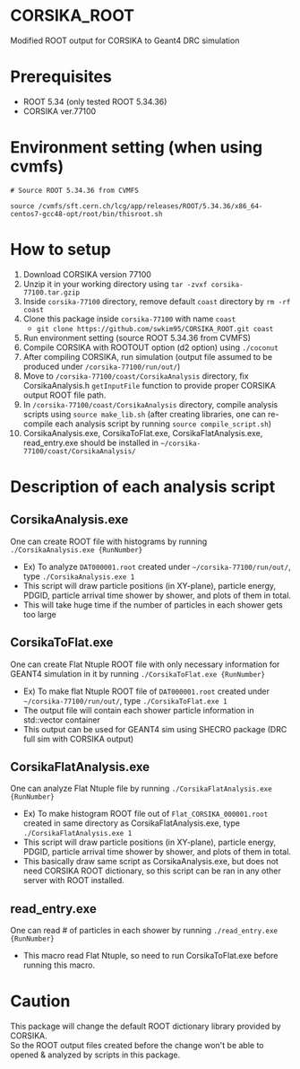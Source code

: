 # CORSIKA_ROOT
Modified ROOT output for CORSIKA to Geant4 DRC simulation

# Prerequisites
- ROOT 5.34 (only tested ROOT 5.34.36)
- CORSIKA ver.77100

# Environment setting (when using cvmfs)
```
# Source ROOT 5.34.36 from CVMFS

source /cvmfs/sft.cern.ch/lcg/app/releases/ROOT/5.34.36/x86_64-centos7-gcc48-opt/root/bin/thisroot.sh 
```

# How to setup

1. Download CORSIKA version 77100
2. Unzip it in your working directory using `tar -zvxf corsika-77100.tar.gzip`
3. Inside `corsika-77100` directory, remove default `coast` directory by `rm -rf coast`
4. Clone this package inside `corsika-77100` with name `coast` 
    - `git clone https://github.com/swkim95/CORSIKA_ROOT.git coast`
5. Run environment setting (source ROOT 5.34.36 from CVMFS)
6. Compile CORSIKA with ROOTOUT option (d2 option) using `./coconut`
7. After compiling CORSIKA, run simulation (output file assumed to be produced under `/corsika-77100/run/out/`)
8. Move to `/corsika-77100/coast/CorsikaAnalysis` directory, fix CorsikaAnalysis.h `getInputFile` function to provide proper CORSIKA output ROOT file path.
9. In `/corsika-77100/coast/CorsikaAnalysis` directory, compile analysis scripts using `source make_lib.sh` (after creating libraries, one can re-compile each analysis script by running `source compile_script.sh`)
10. CorsikaAnalysis.exe, CorsikaToFlat.exe, CorsikaFlatAnalysis.exe, read_entry.exe should be installed in `~/corsika-77100/coast/CorsikaAnalysis/`

# Description of each analysis script

## CorsikaAnalysis.exe
One can create ROOT file with histograms by running `./CorsikaAnalysis.exe {RunNumber}`
- Ex) To analyze `DAT000001.root` created under `~/corsika-77100/run/out/`, type `./CorsikaAnalysis.exe 1`
- This script will draw particle positions (in XY-plane), particle energy, PDGID, particle arrival time shower by shower, and plots of them in total.
- This will take huge time if the number of particles in each shower gets too large

## CorsikaToFlat.exe
One can create Flat Ntuple ROOT file with only necessary information for GEANT4 simulation in it by running `./CorsikaToFlat.exe {RunNumber}`

- Ex) To make flat Ntuple ROOT file of `DAT000001.root` created under `~/corsika-77100/run/out/`, type `./CorsikaToFlat.exe 1`
- The output file will contain each shower particle information in std::vector container
- This output can be used for GEANT4 sim using SHECRO package (DRC full sim with CORSIKA output)

## CorsikaFlatAnalysis.exe
One can analyze Flat Ntuple file by running `./CorsikaFlatAnalysis.exe {RunNumber}`

- Ex) To make histogram ROOT file out of `Flat_CORSIKA_000001.root` created in same directory as CorsikaFlatAnalysis.exe, type `./CorsikaFlatAnalysis.exe 1`
- This script will draw particle positions (in XY-plane), particle energy, PDGID, particle arrival time shower by shower, and plots of them in total.
- This basically draw same script as CorsikaAnalysis.exe, but does not need CORSIKA ROOT dictionary, so this script can be ran in any other server with ROOT installed.

## read_entry.exe
One can read # of particles in each shower by running `./read_entry.exe {RunNumber}`
- This macro read Flat Ntuple, so need to run CorsikaToFlat.exe before running this macro.

# Caution

This package will change the default ROOT dictionary library provided by CORSIKA.\
So the ROOT output files created before the change won't be able to opened & analyzed by scripts in this package.